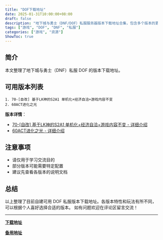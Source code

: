 ```yaml
---
title: "DOF下载地址"
date: 2025-01-31T10:00:00+08:00
draft: false
description: "地下城与勇士（DNF/DOF）私服服务器版本下载地址合集，包含多个版本的更新信息"
tags: ["游戏", "DOF", "DNF", "私服"]
categories: ["游戏", "资源"]
ShowToc: true
---
```


## 简介

本文整理了地下城与勇士（DNF）私服 DOF 的版本下载地址。

## 可用版本列表

```
1. 70-[自改] 基于LK神的S2A1 单机化+经济自洽+游戏内容不变
2. 60ACT进化之光
```

**版本详情**：

- [70-[自改] 基于LK神的S2A1 单机化+经济自洽+游戏内容不变 - 详细介绍](/posts/dof-s2a1-detail/)
- [60ACT进化之光 - 详细介绍](/posts/dof-act60-detail/)

## 注意事项

- 请仅用于学习交流目的
- 部分版本可能需要特定配置
- 建议先查看各版本的说明文档

## 总结

以上整理了目前自建可用 DOF 私服版本下载地址。各版本特性和玩法有所不同，可以根据个人喜好选择合适的版本。
如有问题欢迎在评论区留言交流！

---

[**下载地址**](https://www.123865.com/s/ysEeVv-N4Yfv)

[**备用地址**](https://alist.sviplk.com/DOF/%E6%9C%8D%E5%8A%A1%E5%99%A8)
